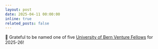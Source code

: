```yaml
---
layout: post
date: 2025-04-11 00:00:00
inline: true
related_posts: false
---
```


:mega: Grateful to be named one of five [University of Bern Venture Fellows](https://www.unibe.ch/innovation/stories_and_startups/innovation_stories/venture_fellows_2025/index_eng.html) for 2025-26!